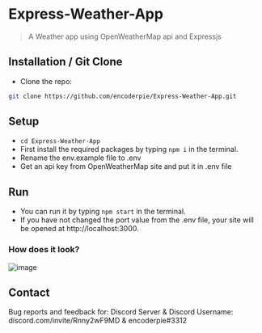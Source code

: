 # Express-Weather-App
> A Weather app using OpenWeatherMap api and Expressjs

## Installation / Git Clone

* Clone the repo:
 ```sh
git clone https://github.com/encoderpie/Express-Weather-App.git
 ```
 
## Setup

* ```cd Express-Weather-App```
* First install the required packages by typing ```npm i``` in the terminal.
* Rename the env.example file to .env
* Get an api key from OpenWeatherMap site and put it in .env file

## Run

* You can run it by typing ```npm start``` in the terminal.
* If you have not changed the port value from the .env file, your site will be opened at http://localhost:3000.

### How does it look?

![image](https://user-images.githubusercontent.com/84232289/148771708-87fcb339-95d8-4549-868a-20d83af3ed5f.png)

## Contact
Bug reports and feedback for:
Discord Server & Discord Username: discord.com/invite/Rnny2wF9MD & encoderpie#3312
